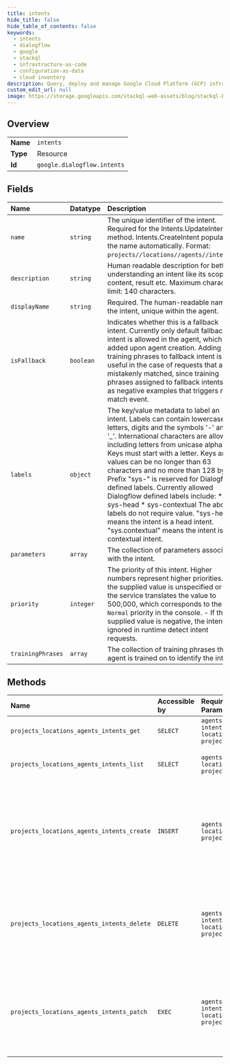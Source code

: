 ```yaml
---
title: intents
hide_title: false
hide_table_of_contents: false
keywords:
  - intents
  - dialogflow
  - google    
  - stackql
  - infrastructure-as-code
  - configuration-as-data
  - cloud inventory
description: Query, deploy and manage Google Cloud Platform (GCP) infrastructure and resources using SQL
custom_edit_url: null
image: https://storage.googleapis.com/stackql-web-assets/blog/stackql-blog-post-featured-image.png
---
```

  
    

## Overview
<table><tbody>
<tr><td><b>Name</b></td><td><code>intents</code></td></tr>
<tr><td><b>Type</b></td><td>Resource</td></tr>
<tr><td><b>Id</b></td><td><code>google.dialogflow.intents</code></td></tr>
</tbody></table>

## Fields
| Name | Datatype | Description |
|:-----|:---------|:------------|
| `name` | `string` | The unique identifier of the intent. Required for the Intents.UpdateIntent method. Intents.CreateIntent populates the name automatically. Format: `projects//locations//agents//intents/`. |
| `description` | `string` | Human readable description for better understanding an intent like its scope, content, result etc. Maximum character limit: 140 characters. |
| `displayName` | `string` | Required. The human-readable name of the intent, unique within the agent. |
| `isFallback` | `boolean` | Indicates whether this is a fallback intent. Currently only default fallback intent is allowed in the agent, which is added upon agent creation. Adding training phrases to fallback intent is useful in the case of requests that are mistakenly matched, since training phrases assigned to fallback intents act as negative examples that triggers no-match event. |
| `labels` | `object` | The key/value metadata to label an intent. Labels can contain lowercase letters, digits and the symbols '-' and '_'. International characters are allowed, including letters from unicase alphabets. Keys must start with a letter. Keys and values can be no longer than 63 characters and no more than 128 bytes. Prefix "sys-" is reserved for Dialogflow defined labels. Currently allowed Dialogflow defined labels include: * sys-head * sys-contextual The above labels do not require value. "sys-head" means the intent is a head intent. "sys.contextual" means the intent is a contextual intent. |
| `parameters` | `array` | The collection of parameters associated with the intent. |
| `priority` | `integer` | The priority of this intent. Higher numbers represent higher priorities. - If the supplied value is unspecified or 0, the service translates the value to 500,000, which corresponds to the `Normal` priority in the console. - If the supplied value is negative, the intent is ignored in runtime detect intent requests. |
| `trainingPhrases` | `array` | The collection of training phrases the agent is trained on to identify the intent. |
## Methods
| Name | Accessible by | Required Params | Description |
|:-----|:--------------|:----------------|:------------|
| `projects_locations_agents_intents_get` | `SELECT` | `agentsId, intentsId, locationsId, projectsId` | Retrieves the specified intent. |
| `projects_locations_agents_intents_list` | `SELECT` | `agentsId, locationsId, projectsId` | Returns the list of all intents in the specified agent. |
| `projects_locations_agents_intents_create` | `INSERT` | `agentsId, locationsId, projectsId` | Creates an intent in the specified agent. Note: You should always train a flow prior to sending it queries. See the [training documentation](https://cloud.google.com/dialogflow/cx/docs/concept/training). |
| `projects_locations_agents_intents_delete` | `DELETE` | `agentsId, intentsId, locationsId, projectsId` | Deletes the specified intent. Note: You should always train a flow prior to sending it queries. See the [training documentation](https://cloud.google.com/dialogflow/cx/docs/concept/training). |
| `projects_locations_agents_intents_patch` | `EXEC` | `agentsId, intentsId, locationsId, projectsId` | Updates the specified intent. Note: You should always train a flow prior to sending it queries. See the [training documentation](https://cloud.google.com/dialogflow/cx/docs/concept/training). |

